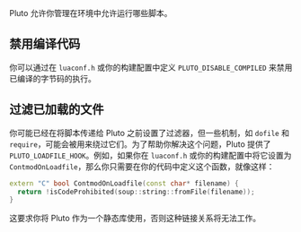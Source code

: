 Pluto 允许你管理在环境中允许运行哪些脚本。

## 禁用编译代码

你可以通过在 `luaconf.h` 或你的构建配置中定义 `PLUTO_DISABLE_COMPILED` 来禁用已编译的字节码的执行。

## 过滤已加载的文件

你可能已经在将脚本传递给 Pluto 之前设置了过滤器，但一些机制，如 `dofile` 和 `require`，可能会被用来绕过它们。为了帮助你解决这个问题，Pluto 提供了 `PLUTO_LOADFILE_HOOK`。例如，如果你在 `luaconf.h` 或你的构建配置中将它设置为 `ContmodOnLoadfile`，那么你只需要在你的代码中定义这个函数，就像这样：

```cpp
extern "C" bool ContmodOnLoadfile(const char* filename) {
  return !isCodeProhibited(soup::string::fromFile(filename));
}
```

这要求你将 Pluto 作为一个静态库使用，否则这种链接关系将无法工作。